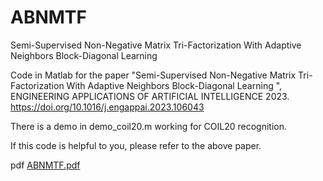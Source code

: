 # ABNMTF
Semi-Supervised Non-Negative Matrix Tri-Factorization With Adaptive Neighbors Block-Diagonal Learning

Code in Matlab for the paper "Semi-Supervised Non-Negative Matrix Tri-Factorization With Adaptive Neighbors Block-Diagonal Learning
", ENGINEERING APPLICATIONS OF ARTIFICIAL INTELLIGENCE 2023.  https://doi.org/10.1016/j.engappai.2023.106043

There is a demo in demo_coil20.m working for COIL20 recognition.

If this code is helpful to you, please refer to the above paper.

pdf [ABNMTF.pdf](https://github.com/LstinWh/ABNMTF/files/10839369/ABNMTF.pdf)
